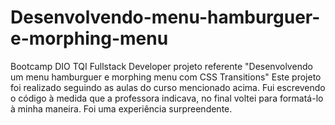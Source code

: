 # Desenvolvendo-menu-hamburguer-e-morphing-menu
Bootcamp DIO TQI Fullstack Developer projeto referente "Desenvolvendo um menu hamburguer e morphing menu com CSS Transitions"
Este projeto foi realizado seguindo as aulas do curso mencionado acima. Fui escrevendo o código à medida que a professora indicava, no final voltei para formatá-lo à minha maneira. Foi uma experiência surpreendente.
